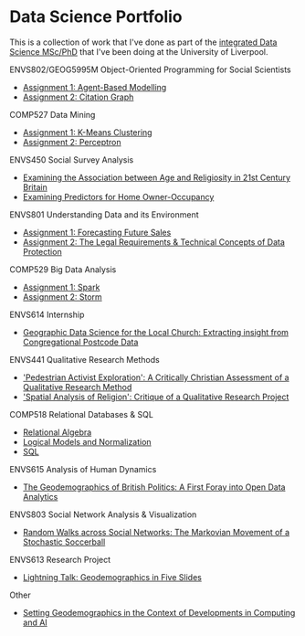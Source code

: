 # Data Science Portfolio

This is a collection of work that I've done as part of the [integrated Data
Science MSc/PhD](https://datacdt.org) that
I've been doing at the University of Liverpool.

ENVS802/GEOG5995M Object-Oriented Programming for Social Scientists
- [Assignment 1: Agent-Based Modelling](https://github.com/peterprescott/agent-based-modelling)
- [Assignment 2: Citation Graph](https://github.com/peterprescott/citation-graph)

COMP527 Data Mining
- [Assignment 1: K-Means Clustering](https://github.com/peterprescott/kmeans)
- [Assignment 2: Perceptron](https://github.com/peterprescott/perceptron)

ENVS450 Social Survey Analysis
- [Examining the Association between Age and Religiosity in 21st Century Britain](https://github.com/peterprescott/social-statistics/blob/master/pdf/1.pdf)
- [Examining Predictors for Home Owner-Occupancy](https://github.com/peterprescott/social-statistics/blob/master/pdf/2.pdf)

ENVS801 Understanding Data and its Environment
- [Assignment 1: Forecasting Future
  Sales](https://github.com/peterprescott/forecasting)
- [Assignment 2: The Legal Requirements & Technical Concepts of Data Protection](https://github.com/peterprescott/data-protection/blob/master/pdf/1.pdf)

COMP529 Big Data Analysis
- [Assignment 1: Spark](https://github.com/peterprescott/spark-standalone)
- [Assignment 2: Storm](https://github.com/peterprescott/storm-streaming)

ENVS614 Internship
- [Geographic Data Science for the Local Church: Extracting insight from Congregational Postcode Data](https://github.com/peterprescott/churchmapp/blob/master/pdf/report.pdf)

ENVS441 Qualitative Research Methods
- ['Pedestrian Activist Exploration': A Critically Christian Assessment of a Qualitative Research Method](https://github.com/peterprescott/qualitative-methods/blob/master/pdf/essay_two_column.pdf)
- ['Spatial Analysis of Religion': Critique of a Qualitative Research Project](https://github.com/peterprescott/qualitative-methods/blob/master/pdf/presentation.pdf)

COMP518 Relational Databases & SQL
- [Relational Algebra](https://github.com/peterprescott/comp518/blob/master/marked/a1.pdf)
- [Logical Models and Normalization](https://github.com/peterprescott/comp518/blob/master/marked/a2.pdf)
- [SQL](https://github.com/peterprescott/comp518/blob/master/marked/a3.pdf)

ENVS615 Analysis of Human
Dynamics
- [The Geodemographics of British Politics: A First Foray into Open Data Analytics](https://github.com/peterprescott/political-geodemographics)

ENVS803 Social Network Analysis & Visualization
- [Random Walks across Social Networks: The Markovian Movement of a Stochastic Soccerball](https://github.com/peterprescott/football-sna)

ENVS613 Research Project
- [Lightning Talk: Geodemographics in Five Slides](https://github.com/peterprescott/phd-presentation)

Other
- [Setting Geodemographics in the Context of Developments in Computing and AI](https://github.com/peterprescott/computing-history/blob/master/pdf/essay_two_column.pdf)
